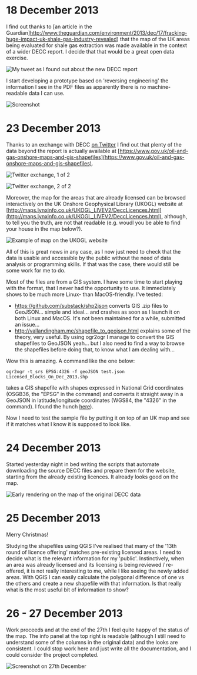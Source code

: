 # 18 December 2013 

I find out thanks to [an article in the Guardian]http://www.theguardian.com/environment/2013/dec/17/fracking-huge-impact-uk-shale-gas-industry-revealed) that the map of the UK areas being evaluated for shale gas extraction was made available in the context of a wider DECC report. I decide that that would be a great open data exercise.

![My tweet as I found out about the new DECC report](https://raw.github.com/giacecco/fracking-map/master/images/twitter3.png)

I start developing a prototype based on 'reversing engineering' the information I see in the PDF files as apparently there is no machine-readable data I can use.

![Screenshot](https://raw.github.com/giacecco/fracking-map/master/images/screenshot1.png)

# 23 December 2013

Thanks to an exchange with DECC [on Twitter](https://twitter.com/giacecco/status/415106011976839168) I find out that plenty of the data beyond the report is actually available at [https://www.gov.uk/oil-and-gas-onshore-maps-and-gis-shapefiles](https://www.gov.uk/oil-and-gas-onshore-maps-and-gis-shapefiles).

![Twitter exchange, 1 of 2](https://raw.github.com/giacecco/fracking-map/master/images/twitter1.png)

![Twitter exchange, 2 of 2](https://raw.github.com/giacecco/fracking-map/master/images/twitter2.png)

Moreover, the map for the areas that are already licensed can be browsed interactively on the UK Onshore Geophysical Library (UKOGL) website at [http://maps.lynxinfo.co.uk/UKOGL_LIVEV2/DeccLicences.html](http://maps.lynxinfo.co.uk/UKOGL_LIVEV2/DeccLicences.html), although, to tell you the truth, are not that readable (e.g. woudl you be able to find your house in the map below?). 

![Example of map on the UKOGL website](https://raw.github.com/giacecco/fracking-map/master/images/map2.png)

All of this is great news in any case, as I now just need to check that the data is usable and accessible by the public without the need of data analysis or programming skills. If that was the case, there would still be some work for me to do.

Most of the files are from a GIS system. I have some time to start playing with the format, that I never had the opportunity to use. It immediately shows to be much more Linux- than MacOS-friendly. I've tested:

- https://github.com/substack/shp2json converts GIS .zip files to GeoJSON... simple and ideal... and crashes as soon as I launch it on both Linux and MacOS. It's not been maintained for a while, submitted an issue...
- http://vallandingham.me/shapefile_to_geojson.html explains some of the theory, very useful. By using ogr2ogr I manage to convert the GIS shapefiles to GeoJSON yeah... but I also need to find a way to browse the shapefiles before doing that, to know what I am dealing with...

Wow this is amazing. A command like the one below:

    ogr2ogr -t_srs EPSG:4326 -f geoJSON test.json Licensed_Blocks_On_Dec_2013.shp

takes a GIS shapefile with shapes expressed in National Grid coordinates (OSGB36, the "EPSG" in the command) and converts it straight away in a GeoJSON in latitude/longitude coordinates (WGS84, the "4326" in the command). I found the hunch [here](http://stackoverflow.com/a/1541575/1218376)).

Now I need to test the sample file by putting it on top of an UK map and see if it matches what I know it is supposed to look like.

# 24 December 2013

Started yesterday night in bed writing the scripts that automate downloading the source DECC files and prepare them for the website, starting from the already existing licences. It already looks good on the map.

![Early rendering on the map of the original DECC data](https://raw.github.com/giacecco/fracking-map/master/images/screenshot2.png)

# 25 December 2013

Merry Christmas!

Studying the shapefiles using QGIS I've realised that many of the '13th round of licence offering' matches pre-existing licensed areas. I need to decide what is the relevant information for my 'public'. Instinctively, when an area was already licensed and its licensing is being reviewed / re-offered, it is not really interesting to me, while I like seeing the newly added areas. With QGIS I can easily calculate the polygonal difference of one vs the others and create a new shapefile with that information. Is that really what is the most useful bit of information to show?

# 26 - 27 December 2013

Work proceeds and at the end of the 27th I feel quite happy of the status of the map. The info panel at the top right is readable (although I still need to understand some of the columns in the original data) and the looks are consistent. I could stop work here and just write all the documentation, and I could consider the project completed.

![Screenshot on 27th December](https://raw.github.com/giacecco/fracking-map/master/images/screenshot3.png)

